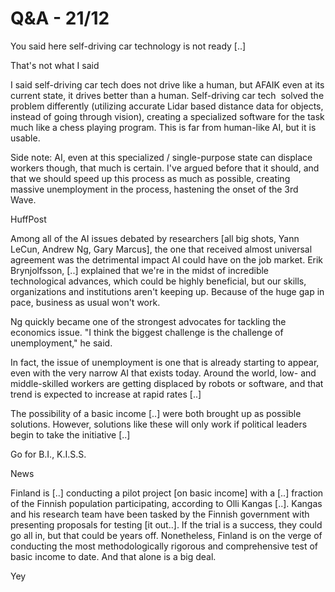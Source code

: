 # Q&A - 21/12

You said here self-driving car technology is not ready [..]

That's not what I said

I said self-driving car tech does not drive like a human, but AFAIK
even at its current state, it drives better than a human. Self-driving
car tech  solved the problem differently (utilizing accurate Lidar
based distance data for objects, instead of going through vision),
creating a specialized software for the task much like a chess playing
program. This is far from human-like AI, but it is usable.

Side note: AI, even at this specialized / single-purpose state can
displace workers though, that much is certain. I've argued before that
it should, and that we should speed up this process as much as
possible, creating massive unemployment in the process, hastening the
onset of the 3rd Wave.

HuffPost

Among all of the AI issues debated by researchers [all big shots, Yann LeCun, Andrew Ng, Gary Marcus], the one that received almost universal agreement was the detrimental impact AI could have on the job market. Erik Brynjolfsson, [..] explained that we're in the midst of incredible technological advances, which could be highly beneficial, but our skills, organizations and institutions aren't keeping up. Because of the huge gap in pace, business as usual won't work.

Ng quickly became one of the strongest advocates for tackling the economics issue. "I think the biggest challenge is the challenge of unemployment," he said.

In fact, the issue of unemployment is one that is already starting to appear, even with the very narrow AI that exists today. Around the world, low- and middle-skilled workers are getting displaced by robots or software, and that trend is expected to increase at rapid rates [..]

The possibility of a basic income [..] were both brought up as possible solutions. However, solutions like these will only work if political leaders begin to take the initiative [..]

Go for B.I., K.I.S.S.

News

Finland is [..] conducting a pilot project [on basic income] with a [..] fraction of the Finnish population participating, according to Olli Kangas [..]. Kangas and his research team have been tasked by the Finnish government with presenting proposals for testing [it out..]. If the trial is a success, they could go all in, but that could be years off. Nonetheless, Finland is on the verge of conducting the most methodologically rigorous and comprehensive test of basic income to date. And that alone is a big deal.

Yey









